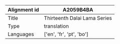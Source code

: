 |Alignment id | A2059B4BA
| --- | --- 
|Title | Thirteenth Dalai Lama Series 
|Type | translation
|Languages | ['en', 'fr', 'pt', 'bo']